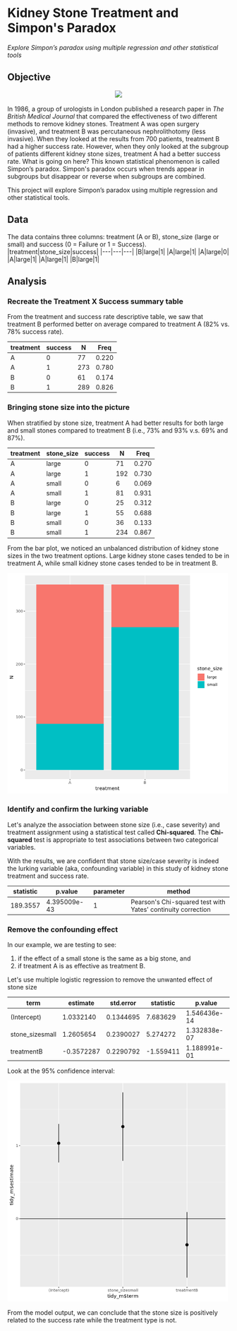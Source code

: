 # Kidney Stone Treatment and Simpon's Paradox
_Explore Simpon’s paradox using multiple regression and other statistical tools_

## Objective
<p align="center">
  <img src="https://ezzy2017.files.wordpress.com/2018/10/kidney-13.jpg" height="300px">
</p>
<p>In 1986, a group of urologists in London published a research paper in <em>The British Medical Journal</em> that compared the effectiveness of two different methods to remove kidney stones. Treatment A was open surgery (invasive), and treatment B was percutaneous nephrolithotomy (less invasive). When they looked at the results from 700 patients, treatment B had a higher success rate. However, when they only looked at the subgroup of patients different kidney stone sizes, treatment A had a better success rate. What is going on here? This known statistical phenomenon is called Simpon’s paradox. Simpon's paradox occurs when trends appear in subgroups but disappear or reverse when subgroups are combined. </p>
<p>This project will explore Simpon’s paradox using multiple regression and other statistical tools.

## Data
The data contains three columns: treatment (A or B), stone_size (large or small) and success (0 = Failure or 1 = Success). 
|treatment|stone_size|success|
|---|---|---|
|B|large|1|
|A|large|1|
|A|large|0|
|A|large|1|
|A|large|1|
|B|large|1|

## Analysis
### Recreate the Treatment X Success summary table
<p>From the treatment and success rate descriptive table, we saw that treatment B performed better on average compared to treatment A (82% vs. 78% success rate).</p>

|treatment|success|N|Freq|
|---|---|---|---|
|A|0|77|0.220|
|A|1|273|0.780|
|B|0|61|0.174|
|B|1|289|0.826|

### Bringing stone size into the picture
<p>When stratified by stone size, treatment A had better results for both large and small stones compared to treatment B (i.e., 73% and 93% v.s. 69% and 87%).</p>

|treatment|stone_size|success|N|Freq|
|---|---|---|---|---|
|A|large|0|71|0.270|
|A|large|1|192|0.730|
|A|small|0|6|0.069|
|A|small|1|81|0.931|
|B|large|0|25|0.312|
|B|large|1|55|0.688|
|B|small|0|36|0.133|
|B|small|1|234|0.867|

<p>From the bar plot, we noticed an unbalanced distribution of kidney stone sizes in the two treatment options. 
Large kidney stone cases tended to be in treatment A, while small kidney stone cases tended to be in treatment B. </p>
<img src="images/2.png" height="500px">

### Identify and confirm the lurking variable
<p>Let's analyze the association between stone size (i.e., case severity) and treatment assignment using a statistical test called <strong>Chi-squared</strong>. 
The <strong>Chi-squared</strong> test is appropriate to test associations between two categorical variables.</p>
  
With the results, we are confident that stone size/case severity is indeed the lurking variable (aka, confounding variable) in this study of kidney stone treatment and success rate.

|statistic|p.value|parameter|method|
|---|---|---|---|
|189.3557|4.395009e-43|1|Pearson's Chi-squared test with Yates' continuity correction|

### Remove the confounding effect
In our example, we are testing to see:</p>
<ol>
<li>if the effect of a small stone is the same as a big stone, and </li>
<li>if treatment A is as effective as treatment B. </li>
</ol>

<p>Let's use multiple logistic regression to remove the unwanted effect of stone size</p>

|term|estimate|std.error|statistic|p.value|
|---|---|---|---|---|
|(Intercept)|1.0332140|0.1344695|7.683629|1.546436e-14|
|stone_sizesmall|1.2605654|0.2390027|5.274272|1.332838e-07|
|treatmentB|-0.3572287|0.2290792|-1.559411|1.188991e-01|

Look at the 95% confidence interval:

<img src="images/4.png" height="500px">

<p>From the model output, we can conclude that the stone size is positively related to the success rate while the treatment type is not.
